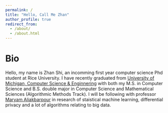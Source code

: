 ```yaml
---
permalink: /
title: "Hello, Call Me Zhan"
author_profile: true
redirect_from: 
  - /about/
  - /about.html
---
```

Bio
=====

Hello, my name is Zhan Shi, an incomming first year computer science Phd student at Rice University. I have recently graduated from [University of Michigan, Computer Science & Enginnering](https://cse.engin.umich.edu/) with both my M.S. in Computer Science and B.S. double major in Computer Science and Mathematical Sciences (Algorithmic Methods Track). I will be following with professor [Maryam Aliakbarpour](https://maryamaliakbarpour.com/) in research of staistical machine learning, differential privacy and a lot of algorithms relating to big data. 


